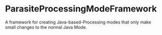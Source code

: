# ParasiteProcessingModeFramework
A framework for creating Java-based-Processing modes that only make small changes to the normal Java Mode.
